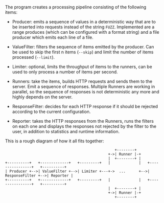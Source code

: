 The program creates a processing pipeline consisting of the following items:

 * Producer: emits a sequence of values in a deterministic way that are to be
   inserted into requests instead of the string `FUZZ`. Implemented are a range
   produces (which can be configured with a format string) and a file producer
   which emits each line of a file.

 * ValueFilter: filters the sequence of items emitted by the producer. Can be
   used to skip the first n items (`--skip`) and limit the number of items
   processed (`--limit`).

 * Limiter: optional, limits the throughput of items to the runners, can be
   used to only process a number of items per second.

 * Runners: take the items, builds HTTP requests and sends them to the server.
   Emit a sequence of responses. Multiple Runners are working in parallel, so
   the sequence of responses is not deterministic any more and highly depends
   on the server.

 * ResponseFilter: decides for each HTTP response if it should be rejected
   according to the current configuration.

 * Reporter: takes the HTTP responses from the Runners, runs the filters on
   each one and displays the responses not rejected by the filter to the user,
   in addition to statistics and runtime information.

This is a rough diagram of how it all fits together:

```
                                                  +--------+
                                               +->| Runner |-+
                                               |  +--------+ |   
+----------+   +-------------+   +---------+   |             |   +----------------+   +----------+
| Producer +-->| ValueFilter +-->| Limiter +---+->  ...      +-->| ResponseFilter +-->| Reporter |
+----------+   +-------------+   +---------+   |             |   +----------------+   +----------+
                                               |  +--------+ |
                                               +->| Runner |-+
                                                  +--------+
```
